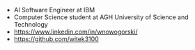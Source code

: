 - AI Software Engineer at IBM
- Computer Science student at AGH University of Science and Technology
- https://www.linkedin.com/in/wnowogorski/
- https://github.com/witek3100
